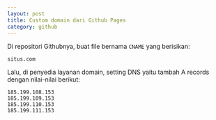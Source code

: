 ```yaml
---
layout: post
title: Custom domain dari Github Pages
category: github
---
```


Di repositori Githubnya, buat file bernama `CNAME` yang berisikan:

```
situs.com
```

Lalu, di penyedia layanan domain, setting DNS yaitu tambah A records dengan nilai-nilai berikut:

```
185.199.108.153
185.199.109.153
185.199.110.153
185.199.111.153
```

